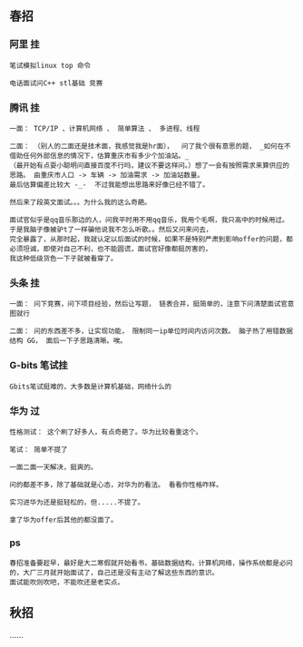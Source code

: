 ## 春招

### 阿里 挂
    笔试模拟linux top 命令
    
    电话面试问C++ stl基础 竞赛
    
### 腾讯 挂
    一面： TCP/IP 、计算机网络 、 简单算法 、 多进程、线程
    
    二面： （别人的二面还是技术面，我感觉我是hr面），  问了我个很有意思的题， _如何在不借助任何外部信息的情况下，估算重庆市有多少个加油站。_ 
    （最开始有点耍小聪明问直接百度不行吗，建议不要这样问。）想了一会有按照需求来算供应的思路。 由重庆市人口 -> 车辆 -> 加油需求 -> 加油站数量。
    最后估算偏差比较大 -_-  不过我能想出思路来好像已经不错了。
    
    然后来了段英文面试。。。为什么我的这么奇葩。
    
    面试官似乎是qq音乐那边的人，问我平时用不用qq音乐，我用个毛啊，我只高中的时候用过。 于是我脑子像被驴t了一样骗他说我不怎么听歌。。然后又问来问去，
    完全暴露了，从那时起，我就认定以后面试的时候，如果不是特别严肃到影响offer的问题，都必须坦诚，即使对自己不利，也不能圆谎，面试官好像都挺厉害的，
    我这种低级货色一下子就被看穿了。
    
 ### 头条 挂
 
    一面： 问下竞赛，问下项目经验，然后让写题， 链表合并，挺简单的，注意下问清楚面试官意图就行
    
    二面： 问的东西差不多，让实现功能， 限制同一ip单位时间内访问次数。 脑子热了用错数据结构 GG， 面后一下子思路清晰。唉。
    
### G-bits 笔试挂

    Gbits笔试挺难的，大多数是计算机基础，网络什么的
    
### 华为 过
    
    性格测试： 这个刷了好多人，有点奇葩了。华为比较看重这个。
    
    笔试： 简单不提了
    
    一面二面一天解决，挺爽的。
    
    问的都差不多，除了基础就是心态，对华为的看法。 看看你性格咋样。
    
    实习进华为还是挺轻松的，但.....不提了。
    
    拿了华为offer后其他的都没面了。
    
 ### ps
 
    春招准备要趁早，最好是大二寒假就开始看书，基础数据结构，计算机网络，操作系统都是必问的，大厂三月就开始面试了，自己还是没有主动了解这些东西的意识。
    面试能吹则吹吧，不能吹还是老实点。
    
## 秋招

   ......
    
